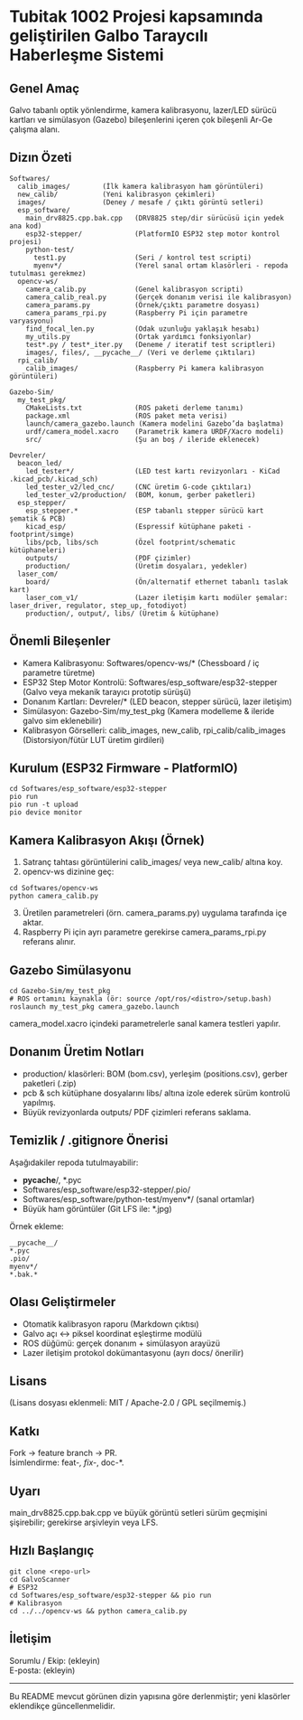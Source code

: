 # Tubitak 1002 Projesi kapsamında geliştirilen Galbo Taraycılı Haberleşme Sistemi

## Genel Amaç
Galvo tabanlı optik yönlendirme, kamera kalibrasyonu, lazer/LED sürücü kartları ve simülasyon (Gazebo) bileşenlerini içeren çok bileşenli Ar-Ge çalışma alanı.

## Dizın Özeti
```
Softwares/
  calib_images/        (İlk kamera kalibrasyon ham görüntüleri)
  new_calib/           (Yeni kalibrasyon çekimleri)
  images/              (Deney / mesafe / çıktı görüntü setleri)
  esp_software/
    main_drv8825.cpp.bak.cpp   (DRV8825 step/dir sürücüsü için yedek ana kod)
    esp32-stepper/             (PlatformIO ESP32 step motor kontrol projesi)
    python-test/
      test1.py                 (Seri / kontrol test scripti)
      myenv*/                  (Yerel sanal ortam klasörleri - repoda tutulması gerekmez)
  opencv-ws/
    camera_calib.py            (Genel kalibrasyon scripti)
    camera_calib_real.py       (Gerçek donanım verisi ile kalibrasyon)
    camera_params.py           (Örnek/çıktı parametre dosyası)
    camera_params_rpi.py       (Raspberry Pi için parametre varyasyonu)
    find_focal_len.py          (Odak uzunluğu yaklaşık hesabı)
    my_utils.py                (Ortak yardımcı fonksiyonlar)
    test*.py / test*_iter.py   (Deneme / iteratif test scriptleri)
    images/, files/, __pycache__/ (Veri ve derleme çıktıları)
  rpi_calib/
    calib_images/              (Raspberry Pi kamera kalibrasyon görüntüleri)

Gazebo-Sim/
  my_test_pkg/
    CMakeLists.txt             (ROS paketi derleme tanımı)
    package.xml                (ROS paket meta verisi)
    launch/camera_gazebo.launch (Kamera modelini Gazebo’da başlatma)
    urdf/camera_model.xacro    (Parametrik kamera URDF/Xacro modeli)
    src/                       (Şu an boş / ileride eklenecek)

Devreler/
  beacon_led/
    led_tester*/               (LED test kartı revizyonları - KiCad .kicad_pcb/.kicad_sch)
    led_tester_v2/led_cnc/     (CNC üretim G-code çıktıları)
    led_tester_v2/production/  (BOM, konum, gerber paketleri)
  esp_stepper/
    esp_stepper.*              (ESP tabanlı stepper sürücü kart şematik & PCB)
    kicad_esp/                 (Espressif kütüphane paketi - footprint/simge)
    libs/pcb, libs/sch         (Özel footprint/schematic kütüphaneleri)
    outputs/                   (PDF çizimler)
    production/                (Üretim dosyaları, yedekler)
  laser_com/
    board/                     (Ön/alternatif ethernet tabanlı taslak kart)
    laser_com_v1/              (Lazer iletişim kartı modüler şemalar: laser_driver, regulator, step_up, fotodiyot)
    production/, output/, libs/ (Üretim & kütüphane)

```

## Önemli Bileşenler
- Kamera Kalibrasyonu: Softwares/opencv-ws/* (Chessboard / iç parametre türetme)
- ESP32 Step Motor Kontrolü: Softwares/esp_software/esp32-stepper (Galvo veya mekanik tarayıcı prototip sürüşü)
- Donanım Kartları: Devreler/* (LED beacon, stepper sürücü, lazer iletişim)
- Simülasyon: Gazebo-Sim/my_test_pkg (Kamera modelleme & ileride galvo sim eklenebilir)
- Kalibrasyon Görselleri: calib_images, new_calib, rpi_calib/calib_images (Distorsiyon/fütür LUT üretim girdileri)

## Kurulum (ESP32 Firmware - PlatformIO)
```
cd Softwares/esp_software/esp32-stepper
pio run
pio run -t upload
pio device monitor
```

## Kamera Kalibrasyon Akışı (Örnek)
1. Satranç tahtası görüntülerini calib_images/ veya new_calib/ altına koy.  
2. opencv-ws dizinine geç:
```
cd Softwares/opencv-ws
python camera_calib.py
```
3. Üretilen parametreleri (örn. camera_params.py) uygulama tarafında içe aktar.  
4. Raspberry Pi için ayrı parametre gerekirse camera_params_rpi.py referans alınır.

## Gazebo Simülasyonu
```
cd Gazebo-Sim/my_test_pkg
# ROS ortamını kaynakla (ör: source /opt/ros/<distro>/setup.bash)
roslaunch my_test_pkg camera_gazebo.launch
```
camera_model.xacro içindeki parametrelerle sanal kamera testleri yapılır.

## Donanım Üretim Notları
- production/ klasörleri: BOM (bom.csv), yerleşim (positions.csv), gerber paketleri (.zip)
- pcb & sch kütüphane dosyalarını libs/ altına izole ederek sürüm kontrolü yapılmış.
- Büyük revizyonlarda outputs/ PDF çizimleri referans saklama.

## Temizlik / .gitignore Önerisi
Aşağıdakiler repoda tutulmayabilir:
- __pycache__/, *.pyc
- Softwares/esp_software/esp32-stepper/.pio/
- Softwares/esp_software/python-test/myenv*/ (sanal ortamlar)
- Büyük ham görüntüler (Git LFS ile: *.jpg)

Örnek ekleme:
```
__pycache__/
*.pyc
.pio/
myenv*/
*.bak.*
```

## Olası Geliştirmeler
- Otomatik kalibrasyon raporu (Markdown çıktısı)
- Galvo açı ↔ piksel koordinat eşleştirme modülü
- ROS düğümü: gerçek donanım + simülasyon arayüzü
- Lazer iletişim protokol dokümantasyonu (ayrı docs/ önerilir)

## Lisans
(Lisans dosyası eklenmeli: MIT / Apache-2.0 / GPL seçilmemiş.)

## Katkı
Fork -> feature branch -> PR.  
İsimlendirme: feat-*, fix-*, doc-*.

## Uyarı
main_drv8825.cpp.bak.cpp ve büyük görüntü setleri sürüm geçmişini şişirebilir; gerekirse arşivleyin veya LFS.

## Hızlı Başlangıç
```
git clone <repo-url>
cd GalvoScanner
# ESP32
cd Softwares/esp_software/esp32-stepper && pio run
# Kalibrasyon
cd ../../opencv-ws && python camera_calib.py
```

## İletişim
Sorumlu / Ekip: (ekleyin)  
E-posta: (ekleyin)

---
Bu README mevcut görünen dizin yapısına göre derlenmiştir; yeni klasörler eklendikçe güncellenmelidir.